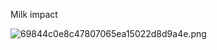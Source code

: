 Milk impact

![69844c0e8c47807065ea15022d8d9a4e.png](../../../_resources/cabfd433edac4654a86c0f2196678b25.png)